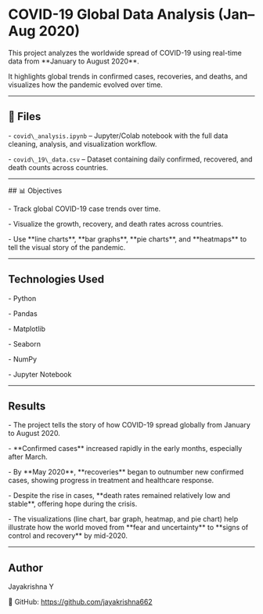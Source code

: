 # COVID-19 Global Data Analysis (Jan–Aug 2020)



This project analyzes the worldwide spread of COVID-19 using real-time data from \*\*January to August 2020\*\*.  

It highlights global trends in confirmed cases, recoveries, and deaths, and visualizes how the pandemic evolved over time.



---



## 📂 Files



\- `covid\_analysis.ipynb` – Jupyter/Colab notebook with the full data cleaning, analysis, and visualization workflow.

\- `covid\_19\_data.csv` – Dataset containing daily confirmed, recovered, and death counts across countries.




---



\## 📊 Objectives



\- Track global COVID-19 case trends over time.

\- Visualize the growth, recovery, and death rates across countries.

\- Use \*\*line charts\*\*, \*\*bar graphs\*\*, \*\*pie charts\*\*, and \*\*heatmaps\*\* to tell the visual story of the pandemic.



---



## Technologies Used



\- Python  

\- Pandas  

\- Matplotlib  

\- Seaborn  

\- NumPy  

\- Jupyter Notebook



---



## Results



\- The project tells the story of how COVID-19 spread globally from January to August 2020.

\- \*\*Confirmed cases\*\* increased rapidly in the early months, especially after March.

\- By \*\*May 2020\*\*, \*\*recoveries\*\* began to outnumber new confirmed cases, showing progress in treatment and healthcare response.

\- Despite the rise in cases, \*\*death rates remained relatively low and stable\*\*, offering hope during the crisis.

\- The visualizations (line chart, bar graph, heatmap, and pie chart) help illustrate how the world moved from \*\*fear and uncertainty\*\* to \*\*signs of control and recovery\*\* by mid-2020.



---



## Author



Jayakrishna Y

🔗 GitHub: https://github.com/jayakrishna662



